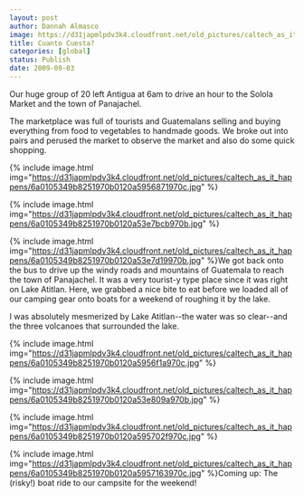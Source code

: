 ```yaml
---
layout: post
author: Dannah Almasco
image: https://d31japmlpdv3k4.cloudfront.net/old_pictures/caltech_as_it_happens/6a0105349b8251970b0120a59567ac970c.jpg
title: Cuanto Cuesta?
categories: [global]
status: Publish
date: 2009-09-03
---
```


Our huge group of 20 left Antigua at 6am to drive an hour to the Solola Market and the town of Panajachel.

The marketplace was full of tourists and Guatemalans selling and buying everything from food to vegetables to handmade goods. We broke out into pairs and perused the market to observe the market and also do some quick shopping.


{% include image.html img="https://d31japmlpdv3k4.cloudfront.net/old_pictures/caltech_as_it_happens/6a0105349b8251970b0120a5956871970c.jpg" %}

{% include image.html img="https://d31japmlpdv3k4.cloudfront.net/old_pictures/caltech_as_it_happens/6a0105349b8251970b0120a53e7bcb970b.jpg" %}

{% include image.html img="https://d31japmlpdv3k4.cloudfront.net/old_pictures/caltech_as_it_happens/6a0105349b8251970b0120a53e7d19970b.jpg" %}We got back onto the bus to drive up the windy roads and mountains of Guatemala to reach the town of Panajachel. It was a very tourist-y type place since it was right on Lake Atitlan. Here, we grabbed a nice bite to eat before we loaded all of our camping gear onto boats for a weekend of roughing it by the lake.

I was absolutely mesmerized by Lake Atitlan--the water was so clear--and the three volcanoes that surrounded the lake. 

{% include image.html img="https://d31japmlpdv3k4.cloudfront.net/old_pictures/caltech_as_it_happens/6a0105349b8251970b0120a5956f1a970c.jpg" %}

{% include image.html img="https://d31japmlpdv3k4.cloudfront.net/old_pictures/caltech_as_it_happens/6a0105349b8251970b0120a53e809a970b.jpg" %}

{% include image.html img="https://d31japmlpdv3k4.cloudfront.net/old_pictures/caltech_as_it_happens/6a0105349b8251970b0120a595702f970c.jpg" %}

{% include image.html img="https://d31japmlpdv3k4.cloudfront.net/old_pictures/caltech_as_it_happens/6a0105349b8251970b0120a5957163970c.jpg" %}Coming up: The (risky!) boat ride to our campsite for the weekend!

